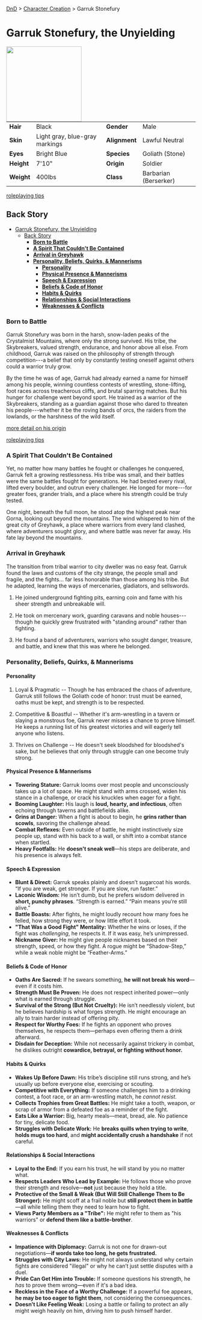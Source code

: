 [DnD](../../readme.md) > [Character Creation](../../character-creation.md) > Garruk Stonefury

# Garruk Stonefury, the Unyielding

<image src="images/DnD_2024_PC_Barbarian_Male.webp" style="float:left;" width="200px" height="200px">

|            |                                |               |                       |
| ---------- | ------------------------------ | ------------- | --------------------- |
| **Hair**   | Black                          | **Gender**    | Male                  |
| **Skin**   | Light gray, blue-gray markings | **Alignment** | Lawful Neutral        |
| **Eyes**   | Bright Blue                    | **Species**   | Goliath (Stone)       |
| **Height** | 7'10"                          | **Origin**    | Soldier               |
| **Weight** | 400lbs                         | **Class**     | Barbarian (Berserker) |

[roleplaying tips](./DnD_2024_PC_Barbarian_Male-roleplaying.md)

## Back Story

- [Garruk Stonefury, the Unyielding](#garruk-stonefury-the-unyielding)
  - [Back Story](#back-story)
    - [**Born to Battle**](#born-to-battle)
    - [**A Spirit That Couldn't Be Contained**](#a-spirit-that-couldnt-be-contained)
    - [**Arrival in Greyhawk**](#arrival-in-greyhawk)
    - [**Personality, Beliefs, Quirks, \& Mannerisms**](#personality-beliefs-quirks--mannerisms)
      - [**Personality**](#personality)
      - [**Physical Presence \& Mannerisms**](#physical-presence--mannerisms)
      - [**Speech \& Expression**](#speech--expression)
      - [**Beliefs \& Code of Honor**](#beliefs--code-of-honor)
      - [**Habits \& Quirks**](#habits--quirks)
      - [**Relationships \& Social Interactions**](#relationships--social-interactions)
      - [**Weaknesses \& Conflicts**](#weaknesses--conflicts)

### **Born to Battle**

Garruk Stonefury was born in the harsh, snow-laden peaks of the
Crystalmist Mountains, where only the strong survived. His tribe, the
Skybreakers, valued strength, endurance, and honor above all else. From
childhood, Garruk was raised on the philosophy of strength through
competition---a belief that only by constantly testing oneself against
others could a warrior truly grow.

By the time he was of age, Garruk had already earned a name for himself
among his people, winning countless contests of wrestling,
stone-lifting, foot races across treacherous cliffs, and brutal sparring
matches. But his hunger for challenge went beyond sport. He trained as a
warrior of the Skybreakers, standing as a guardian against those who
dared to threaten his people---whether it be the roving bands of orcs,
the raiders from the lowlands, or the harshness of the wild itself.

[more detail on his origin](./DnD_2024_PC_Barbarian_Male-origin.md)

[roleplaying tips](./DnD_2024_PC_Barbarian_Male-roleplaying.md)

### **A Spirit That Couldn't Be Contained**

Yet, no matter how many battles he fought or challenges he conquered,
Garruk felt a growing restlessness. His tribe was small, and their
battles were the same battles fought for generations. He had bested
every rival, lifted every boulder, and outrun every challenger. He
longed for more---for greater foes, grander trials, and a place where
his strength could be truly tested.

One night, beneath the full moon, he stood atop the highest peak near
Gorna, looking out beyond the mountains. The wind whispered to him of
the great city of Greyhawk, a place where warriors from every land
clashed, where adventurers sought glory, and where battle was never far
away. His fate lay beyond the mountains.

### **Arrival in Greyhawk**

The transition from tribal warrior to city dweller was no easy feat.
Garruk found the laws and customs of the city strange, the people small
and fragile, and the fights\... far less honorable than those among his
tribe. But he adapted, learning the ways of mercenaries, gladiators, and
sellswords.

1.  He joined underground fighting pits, earning coin and fame with his
    sheer strength and unbreakable will.

2.  He took on mercenary work, guarding caravans and noble
    houses---though he quickly grew frustrated with "standing around"
    rather than fighting.

3.  He found a band of adventurers, warriors who sought danger,
    treasure, and battle, and knew that this was where he belonged.

### **Personality, Beliefs, Quirks, & Mannerisms**

#### **Personality**

1.  Loyal & Pragmatic -- Though he has embraced the chaos of adventure,
    Garruk still follows the Goliath code of honor: trust must be
    earned, oaths must be kept, and strength is to be respected.

2.  Competitive & Boastful -- Whether it's arm-wrestling in a tavern or
    slaying a monstrous foe, Garruk never misses a chance to prove
    himself. He keeps a running list of his greatest victories and will
    eagerly tell anyone who listens.

3.  Thrives on Challenge -- He doesn't seek bloodshed for bloodshed's
    sake, but he believes that only through struggle can one become
    truly strong.

#### **Physical Presence & Mannerisms**

- **Towering Stature:** Garruk looms over most people and unconsciously takes up a lot of space. He might stand with arms crossed, widen his stance in a challenge, or crack his knuckles when eager for a fight.
- **Booming Laughter:** His laugh is **loud, hearty, and infectious**, often echoing through taverns and battlefields alike.
- **Grins at Danger:** When a fight is about to begin, he **grins rather than scowls**, savoring the challenge ahead.
- **Combat Reflexes:** Even outside of battle, he might instinctively size people up, stand with his back to a wall, or shift into a combat stance when startled.
- **Heavy Footfalls:** He **doesn't sneak well**—his steps are deliberate, and his presence is always felt.

#### **Speech & Expression**

- **Blunt & Direct:** Garruk speaks plainly and doesn’t sugarcoat his words. “If you are weak, get stronger. If you are slow, run faster.”
- **Laconic Wisdom:** He isn’t dumb, but he prefers wisdom delivered in **short, punchy phrases**. “Strength is earned.” “Pain means you’re still alive.”
- **Battle Boasts:** After fights, he might loudly recount how many foes he felled, how strong they were, or how little effort it took.
- **"That Was a Good Fight" Mentality:** Whether he wins or loses, if the fight was _challenging_, he respects it. If it was easy, he’s unimpressed.
- **Nickname Giver:** He might give people nicknames based on their strength, speed, or how they fight. A rogue might be “Shadow-Step,” while a weak noble might be “Feather-Arms.”

#### **Beliefs & Code of Honor**

- **Oaths Are Sacred:** If he swears something, **he will not break his word**—even if it costs him.
- **Strength Must Be Proven:** He does not respect inherited power—only what is earned through struggle.
- **Survival of the Strong (But Not Cruelty):** He isn’t needlessly violent, but he believes hardship is what forges strength. He might encourage an ally to train harder instead of offering pity.
- **Respect for Worthy Foes:** If he fights an opponent who proves themselves, he respects them—perhaps even offering them a drink afterward.
- **Disdain for Deception:** While not necessarily against trickery in combat, he dislikes outright **cowardice, betrayal, or fighting without honor.**

#### **Habits & Quirks**

- **Wakes Up Before Dawn:** His tribe’s discipline still runs strong, and he’s usually up before everyone else, exercising or scouting.
- **Competitive with Everything:** If someone challenges him to a drinking contest, a foot race, or an arm-wrestling match, he _cannot resist_.
- **Collects Trophies from Great Battles:** He might take a tooth, weapon, or scrap of armor from a defeated foe as a reminder of the fight.
- **Eats Like a Warrior:** Big, hearty meals—meat, bread, ale. No patience for tiny, delicate food.
- **Struggles with Delicate Work:** He **breaks quills when trying to write**, **holds mugs too hard**, and **might accidentally crush a handshake** if not careful.

#### **Relationships & Social Interactions**

- **Loyal to the End:** If you earn his trust, he will stand by you no matter what.
- **Respects Leaders Who Lead by Example:** He follows those who prove their strength and resolve—**not** just because they hold a title.
- **Protective of the Small & Weak (But Will Still Challenge Them to Be Stronger):** He might scoff at a frail noble but **still protect them in battle**—all while telling them they need to learn how to fight.
- **Views Party Members as a "Tribe":** He might refer to them as "his warriors" or **defend them like a battle-brother**.

#### **Weaknesses & Conflicts**

- **Impatience with Diplomacy:** Garruk is not one for drawn-out negotiations—**if words take too long, he gets frustrated.**
- **Struggles with City Laws:** He might not always understand why certain fights are considered "illegal" or why he can’t just settle disputes with a duel.
- **Pride Can Get Him into Trouble:** If someone questions his strength, he _has_ to prove them wrong—even if it's a bad idea.
- **Reckless in the Face of a Worthy Challenge:** If a powerful foe appears, **he may be too eager to fight them**, not considering the consequences.
- **Doesn’t Like Feeling Weak:** Losing a battle or failing to protect an ally might weigh heavily on him, driving him to push himself harder.
